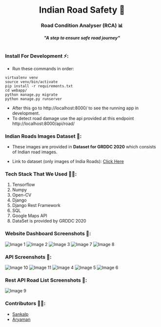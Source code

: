 
<div align="center">
 <strong><h1>Indian Road Safety 🚥</h1></strong>
  <strong><h3>Road Condition Analyser (RCA) 📊</h3> 
  <i>"A step to ensure safe road journey"</i></strong>
</div>

<br>

### Install For Development ⚡:

* Run these commands in order:

```
virtualenv venv
source venv/bin/activate
pip install -r requirements.txt
cd webapp/
python manage.py migrate
python manage.py runserver
```

* After this go to http://localhost:8000/ to see the running app in development.
* To detect road damage use the api provided at this endpoint http://localhost:8000/api/road/

### Indian Roads Images Dataset 💾:

- These images are provided in __Dataset for GRDDC 2020__ which consists of Indian road images.

- Link to dataset (only images of India Roads): [Click Here](https://drive.google.com/drive/folders/1kol2Dwqqd7tsHijpp2YXIU1uJ100H0Ix?usp=sharing)

### Tech Stack That We Used 👨‍💻:

1. Tensorflow
2. Numpy
3. Open-CV
4. Django
5. Django Rest Framework
6. SQL
7. Google Maps API
8. DataSet is provided by GRDDC 2020


### Website Dashboard Screenshots 📸:

![Image 1](.github/road_web_1.png)
![Image 2](.github/road_web_2.png)
![Image 3](.github/road_web_3.png)
![Image 7](.github/road_web_8.png)
![Image 8](.github/road_web_9.png)


### API Screenshots 📸:


![Image 10](.github/road_web_10.png)
![Image 11](.github/road_web_11.png)
![Image 4](.github/road_web_5.png)
![Image 5](.github/road_web_6.png)
![Image 6](.github/road_web_7.png)


### Rest API Road List Screenshots 📸:

![Image 9](.github/road_web_4.png)

### Contributors 🙋‍♂️:

- [Sankalp](https://github.com/codesankalp/)
- [Aryaman](https://github.com/aryamanz29)
